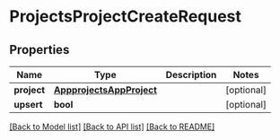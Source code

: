 # ProjectsProjectCreateRequest

## Properties
Name | Type | Description | Notes
------------ | ------------- | ------------- | -------------
**project** | [**AppprojectsAppProject**](AppprojectsAppProject.md) |  | [optional] 
**upsert** | **bool** |  | [optional] 

[[Back to Model list]](../README.md#documentation-for-models) [[Back to API list]](../README.md#documentation-for-api-endpoints) [[Back to README]](../README.md)

